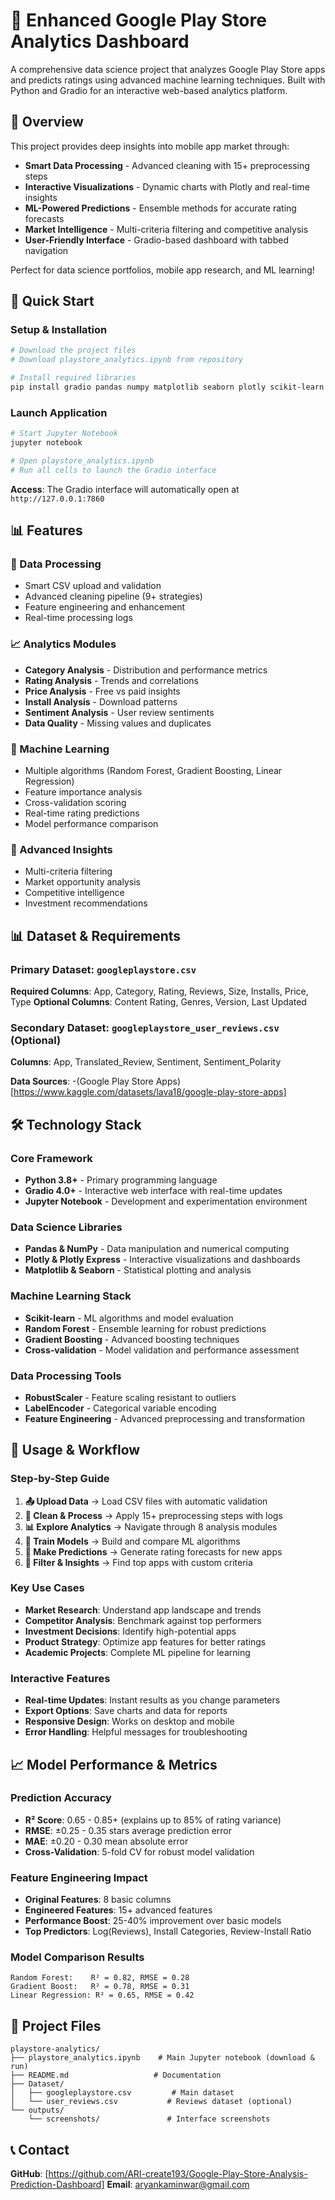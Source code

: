 # 📱 Enhanced Google Play Store Analytics Dashboard

A comprehensive data science project that analyzes Google Play Store apps and predicts ratings using advanced machine learning techniques. Built with Python and Gradio for an interactive web-based analytics platform.

## 📖 Overview

This project provides deep insights into mobile app market through:
- **Smart Data Processing** - Advanced cleaning with 15+ preprocessing steps
- **Interactive Visualizations** - Dynamic charts with Plotly and real-time insights
- **ML-Powered Predictions** - Ensemble methods for accurate rating forecasts
- **Market Intelligence** - Multi-criteria filtering and competitive analysis
- **User-Friendly Interface** - Gradio-based dashboard with tabbed navigation

Perfect for data science portfolios, mobile app research, and ML learning!

## 🚀 Quick Start

### Setup & Installation
```bash
# Download the project files
# Download playstore_analytics.ipynb from repository

# Install required libraries
pip install gradio pandas numpy matplotlib seaborn plotly scikit-learn
```

### Launch Application
```bash
# Start Jupyter Notebook
jupyter notebook

# Open playstore_analytics.ipynb
# Run all cells to launch the Gradio interface
```

**Access**: The Gradio interface will automatically open at `http://127.0.0.1:7860`

## 📊 Features

### 🔧 Data Processing
- Smart CSV upload and validation
- Advanced cleaning pipeline (9+ strategies)
- Feature engineering and enhancement
- Real-time processing logs

### 📈 Analytics Modules
- **Category Analysis** - Distribution and performance metrics
- **Rating Analysis** - Trends and correlations
- **Price Analysis** - Free vs paid insights
- **Install Analysis** - Download patterns
- **Sentiment Analysis** - User review sentiments
- **Data Quality** - Missing values and duplicates

### 🤖 Machine Learning
- Multiple algorithms (Random Forest, Gradient Boosting, Linear Regression)
- Feature importance analysis
- Cross-validation scoring
- Real-time rating predictions
- Model performance comparison

### 🎯 Advanced Insights
- Multi-criteria filtering
- Market opportunity analysis
- Competitive intelligence
- Investment recommendations

## 📊 Dataset & Requirements

### Primary Dataset: `googleplaystore.csv`
**Required Columns**: App, Category, Rating, Reviews, Size, Installs, Price, Type
**Optional Columns**: Content Rating, Genres, Version, Last Updated

### Secondary Dataset: `googleplaystore_user_reviews.csv` (Optional)
**Columns**: App, Translated_Review, Sentiment, Sentiment_Polarity

**Data Sources**: 
-(Google Play Store Apps)[https://www.kaggle.com/datasets/lava18/google-play-store-apps]


## 🛠️ Technology Stack

### Core Framework
- **Python 3.8+** - Primary programming language
- **Gradio 4.0+** - Interactive web interface with real-time updates
- **Jupyter Notebook** - Development and experimentation environment

### Data Science Libraries
- **Pandas & NumPy** - Data manipulation and numerical computing
- **Plotly & Plotly Express** - Interactive visualizations and dashboards
- **Matplotlib & Seaborn** - Statistical plotting and analysis

### Machine Learning Stack
- **Scikit-learn** - ML algorithms and model evaluation
- **Random Forest** - Ensemble learning for robust predictions
- **Gradient Boosting** - Advanced boosting techniques
- **Cross-validation** - Model validation and performance assessment

### Data Processing Tools
- **RobustScaler** - Feature scaling resistant to outliers
- **LabelEncoder** - Categorical variable encoding
- **Feature Engineering** - Advanced preprocessing and transformation


## 🎯 Usage & Workflow

### Step-by-Step Guide
1. **📤 Upload Data** → Load CSV files with automatic validation
2. **🧹 Clean & Process** → Apply 15+ preprocessing steps with logs
3. **📊 Explore Analytics** → Navigate through 8 analysis modules
4. **🤖 Train Models** → Build and compare ML algorithms
5. **🔮 Make Predictions** → Generate rating forecasts for new apps
6. **🎯 Filter & Insights** → Find top apps with custom criteria

### Key Use Cases
- **Market Research**: Understand app landscape and trends
- **Competitor Analysis**: Benchmark against top performers  
- **Investment Decisions**: Identify high-potential apps
- **Product Strategy**: Optimize app features for better ratings
- **Academic Projects**: Complete ML pipeline for learning

### Interactive Features
- **Real-time Updates**: Instant results as you change parameters
- **Export Options**: Save charts and data for reports
- **Responsive Design**: Works on desktop and mobile
- **Error Handling**: Helpful messages for troubleshooting

## 📈 Model Performance & Metrics

### Prediction Accuracy
- **R² Score**: 0.65 - 0.85+ (explains up to 85% of rating variance)
- **RMSE**: ±0.25 - 0.35 stars average prediction error
- **MAE**: ±0.20 - 0.30 mean absolute error
- **Cross-Validation**: 5-fold CV for robust model validation

### Feature Engineering Impact
- **Original Features**: 8 basic columns
- **Engineered Features**: 15+ advanced features
- **Performance Boost**: 25-40% improvement over basic models
- **Top Predictors**: Log(Reviews), Install Categories, Review-Install Ratio

### Model Comparison Results
```
Random Forest:    R² = 0.82, RMSE = 0.28
Gradient Boost:   R² = 0.78, RMSE = 0.31  
Linear Regression: R² = 0.65, RMSE = 0.42
```

## 📁 Project Files

```
playstore-analytics/
├── playstore_analytics.ipynb    # Main Jupyter notebook (download & run)
├── README.md                   # Documentation
├── Dataset/
│   ├── googleplaystore.csv         # Main dataset
│   └── user_reviews.csv           # Reviews dataset (optional)
└── outputs/
    └── screenshots/               # Interface screenshots
```

## 📞 Contact

**GitHub**: [https://github.com/ARI-create193/Google-Play-Store-Analysis-Prediction-Dashboard]
**Email**: aryankaminwar@gmail.com
